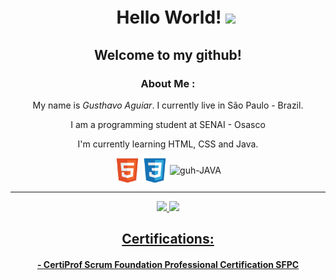 <h1 align="center">
  ㅤHello World!
  <img src="https://media.giphy.com/media/hvRJCLFzcasrR4ia7z/giphy.gif" width="30"/>
</h1>

<h2 align="center">
Welcome to my github!
</h2>

<div align="center">
  <h3>About Me :</h3>
  
My name is _Gusthavo Aguiar_. I currently live in São Paulo - Brazil.

I am a programming student at SENAI - Osasco 

I'm currently learning HTML, CSS and Java.
</div>

<div align="center">
  <img align="center" height="40" alt="guh-HTML" src="https://raw.githubusercontent.com/devicons/devicon/master/icons/html5/html5-original.svg"/>
  <img align="center" height="40" alt="guh-CSS" src="https://raw.githubusercontent.com/devicons/devicon/master/icons/css3/css3-original.svg"/>
  <img align="center" height="40" alt="guh-JAVA" src="https://cdn.jsdelivr.net/gh/devicons/devicon/icons/java/java-original.svg"/>
</div>
          
---

<div align="center">
<a href="https://github.com/gusthavoaguiar">
<img height="180em" src="https://github-readme-stats.vercel.app/api?username=gusthavoaguiar&show_icons=true&theme=dark&include_all_commits=true&count_private=true"/>
<img height="180em" src="https://github-readme-stats.vercel.app/api/top-langs/?username=gusthavoaguiar&layout=compact&langs_count=7&theme=dark"/>
</div>

<h2 align="center">Certifications:</h2>
<h4 align="center">- CertiProf Scrum Foundation Professional Certification SFPC</h4>
